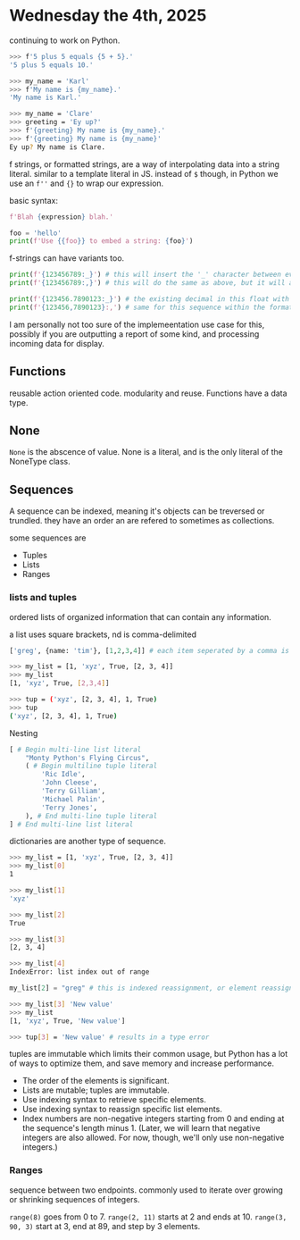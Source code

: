 # Wednesday the 4th, 2025

continuing to work on Python.

```bash
>>> f'5 plus 5 equals {5 + 5}.'
'5 plus 5 equals 10.'

>>> my_name = 'Karl'
>>> f'My name is {my_name}.'
'My name is Karl.'

>>> my_name = 'Clare'
>>> greeting = 'Ey up?'
>>> f'{greeting} My name is {my_name}.'
>>> f'{greeting} My name is {my_name}'
Ey up? My name is Clare.

```

f strings, or formatted strings, are a way of interpolating data into a string literal. similar to a template literal in JS. instead of `$` though, in Python we use an `f''` and `{}` to wrap our expression.

basic syntax:

```python
f'Blah {expression} blah.'
```

```python
foo = 'hello'
print(f'Use {{foo}} to embed a string: {foo}')
```

f-strings can have variants too.

```python 
print(f'{123456789:_}') # this will insert the '_' character between every 3 elements in the sequence.
print(f'{123456789:,}') # this will do the same as above, but it will add ',' instead of an '_'. 
```

```python
print(f'{123456.7890123:_}') # the existing decimal in this float with persist, and not the '_'.
print(f'{123456,7890123}:,') # same for this sequence within the formatted string.
```

I am personally not too sure of the implemeentation use case for this, possibly if you are outputting a report of some kind, and processing incoming data for display.

## Functions
reusable action oriented code. modularity and reuse. Functions have a data type.

## None
`None` is the abscence of value. None is a literal, and is the only literal of the NoneType class.

## Sequences
A sequence can be indexed, meaning it's objects can be treversed or trundled. they have an order an are refered to sometimes as collections.

some sequences are
- Tuples
- Lists
- Ranges

### lists and tuples
ordered lists of organized information that can contain any information.

a list uses square brackets, nd is comma-delimited

```python
['greg', {name: 'tim'}, [1,2,3,4]] # each item seperated by a comma is called an element.
```

```bash
>>> my_list = [1, 'xyz', True, [2, 3, 4]]
>>> my_list
[1, 'xyz', True, [2,3,4]]

>>> tup = ('xyz', [2, 3, 4], 1, True)
>>> tup
('xyz', [2, 3, 4], 1, True)
```

Nesting
```python
[ # Begin multi-line list literal
    "Monty Python's Flying Circus",
    ( # Begin multiline tuple literal
        'Ric Idle',
        'John Cleese',
        'Terry Gilliam',
        'Michael Palin',
        'Terry Jones',
    ), # End multi-line tuple literal
] # End multi-line list literal
```

dictionaries are another type of sequence.

```bash
>>> my_list = [1, 'xyz', True, [2, 3, 4]]
>>> my_list[0]
1

>>> my_list[1]
'xyz'

>>> my_list[2]
True

>>> my_list[3]
[2, 3, 4]

>>> my_list[4]
IndexError: list index out of range
```

```python
my_list[2] = "greg" # this is indexed reassignment, or element reassignment. This wont work an a tuple, because tuples are immutable, you cannot mutate them.
```

```bash
>>> my_list[3] 'New value'
>>> my_list
[1, 'xyz', True, 'New value']

>>> tup[3] = 'New value' # results in a type error
```

tuples are immutable which limits their common usage, but Python has a lot of ways to optimize them, and save memory and increase performance.

* The order of the elements is significant.
* Lists are mutable; tuples are immutable.
* Use indexing syntax to retrieve specific elements.
* Use indexing syntax to reassign specific list elements.
* Index numbers are non-negative integers starting from 0 and ending at the sequence's length minus 1. (Later, we will learn that negative  integers are also allowed. For now, though, we'll only use non-negative integers.)

### Ranges

sequence between two endpoints. commonly used to iterate over growing or shrinking sequences of integers.

`range(8)` goes from 0 to 7.
`range(2, 11)` starts at 2 and ends at 10.
`range(3, 90, 3)` start at 3, end at 89, and step by 3 elements.